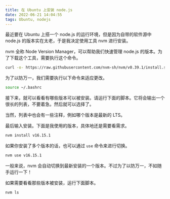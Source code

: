 ```yaml
---
title: 在 Ubuntu 上安装 node.js
date: 2022-06-21 14:04:55
tags: Ubuntu, nodejs
---
```


最近要在 Ubuntu 上搭一个 node.js 的运行环境，但是因为自带的软件源中 node.js 的版本实在太老，于是我决定使用工具 nvm 进行安装。

nvm 全称 Node Version Manager，可以帮助我们快速管理 node.js 的版本。为了下载这个工具，需要执行这个命令。

```sh
curl -o- https://raw.githubusercontent.com/nvm-sh/nvm/v0.39.1/install.sh | bash
```

为了以防万一，我们需要执行以下命令来适应更改。

```sh
source ~/.bashrc
```

接下来，就可以看看有哪些版本可以被安装。请运行下面的脚本。它将会输出一个很长的列表，不要着急。然后就可以选择了。

当然，列表中也会有一些注释，例如哪个版本是最新的 LTS。

最后输入安装。下面是我使用的版本，具体地还是需要看需求。

```sh
nvm install v16.15.1
```

如果你安装了多个版本的话，也可以通过 `use` 命令来进行切换。

```sh
nvm use v16.15.1
```

一般来说，nvm 会自动切换到最新安装的一个版本。不过为了以防万一，不如随手运行一下！

如果需要看看那些版本被安装，运行下面脚本。

```sh
nvm ls
```